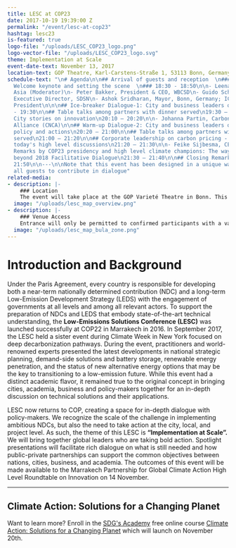 ```yaml
---
title: LESC at COP23
date: 2017-10-19 19:39:00 Z
permalink: "/event/lesc-at-cop23"
hashtag: lesc23
is-featured: true
logo-file: "/uploads/LESC_COP23_logo.png"
logo-vector-file: "/uploads/LESC_COP23_logo.svg"
theme: Implementation at Scale
event-date-text: November 13, 2017
location-text: GOP Theatre, Karl-Carstens-Straße 1, 53113 Bonn, Germany, COP23
schedule-text: "\n# Agenda\n\n## Arrival of guests and reception  \n### 17:30 - 18:30\n\n##
  Welcome keynote and setting the scene  \n### 18:30 - 18:50\n\n- Leena Wokeck, CSR
  Asia (Moderator)\n- Peter Bakker, President & CEO, WBCSD\n- Guido Schmidt-Traub,
  Executive Director, SDSN\n- Ashok Sridharan, Mayor, Bonn, Germany; ICLEI First Vice
  President\n\n\n## Ice-breaker Dialogue-1: City and business leaders on innovation\n18:50
  - 19:30\n\n## Table talks among partners with dinner served\n19:30 – 20:10\n\n##
  City stories on innovation\n20:10 – 20:20\n\n- Johanna Partin, Carbon Neutral Cities
  Alliance (CNCA)\n\n## Warm-up Dialogue-2: City and business leaders on science-based
  policy and actions\n20:20 – 21:00\n\n## Table talks among partners with desserts
  served\n21:00 – 21:20\n\n## Corporate leadership on carbon pricing - a debrief of
  today's high level discussions\n21:20 – 21:30\n\n- Feike Sijbesma, CEO, Royal DSM\n\n##
  Remarks by COP23 presidency and high level climate champions: The way towards and
  beyond 2018 Facilitative Dialogue\n21:30 – 21:40\n\n## Closing Remarks\n21:40 –
  21:50\n\n---\n\nNote that this event has been designed in a unique way to allow
  all guests to contribute in dialogue"
related-media:
- description: |-
    ### Location
    The event will take place at the GOP Varieté Theatre in Bonn. This is located at the centre of the Bula Zone. The street address is Karl-Carstens-Straße 1, 53113 Bonn.
  image: "/uploads/lesc_map_overview.png"
- description: |-
    ### Venue Access
    Entrance will only be permitted to confirmed participants with a valid ticket issued by LESC. Access to the venue will be assured for ticket holders. No Bula Zone accreditation will be necessary.
  image: "/uploads/lesc_map_bula_zone.png"
---
```


# Introduction and Background

Under the Paris Agreement, every country is responsible for developing both a near-term nationally determined contribution (NDC) and a long-term Low-Emission Development Strategy (LEDS) with the engagement of governments at all levels and among all relevant actors. To support the preparation of NDCs and LEDS that embody state-of-the-art technical understanding, the **Low-Emissions Solutions Conference (LESC)** was launched successfully at COP22 in Marrakech in 2016.  In September 2017, the LESC held a sister event during Climate Week in New York focused on deep decarbonization pathways. During the event, practitioners and world-renowned experts presented the latest developments in national strategic planning, demand-side solutions and battery storage, renewable energy penetration, and the status of new alternative energy options that may be the key to transitioning to a low-emission future. While this event had a distinct academic flavor, it remained true to the original concept in bringing cities, academia, business and policy-makers together for an in-depth discussion on technical solutions and their applications.

LESC now returns to COP, creating a space for in-depth dialogue with policy-makers. We recognize the scale of the challenge in implementing ambitious NDCs, but also the need to take action at the city, local, and project level. As such, the theme of this LESC is **“Implementation at Scale”.** We will bring together global leaders who are taking bold action.  Spotlight presentations will facilitate rich dialogue on what is still needed and how public-private partnerships can support the common objectives between nations, cities, business, and academia. The outcomes of this event will be made available to the Marrakech Partnership for Global Climate Action High Level Roundtable on Innovation on 14 November.

---

<div class="video" data-embed="46W7iCg5bQE">
  <div class="play-button"></div>
</div>
<div class="video-meta">
  <h2 class="video-title">Climate Action: Solutions for a Changing Planet</h2>
  <p class="video-excerpt">Want to learn more? Enroll in the <a href="http://sdgacademy.org">SDG's Academy</a> free online course <a href="https://courses.sdgacademy.org/learn/climate-action-solutions-for-a-changing-planet-november-2017">Climate Action: Solutions for a Changing Planet</a> which will launch on November 20th.</p>
</div>
